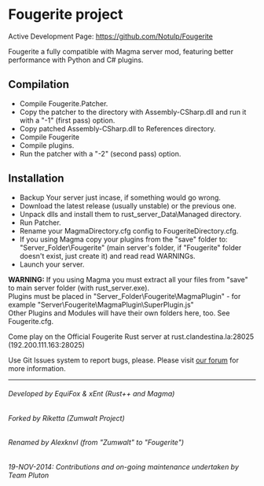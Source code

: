 # Fougerite project

Active Development Page: https://github.com/Notulp/Fougerite

Fougerite a fully compatible with Magma server mod, featuring better performance with Python and C# plugins.   

## Compilation
* Compile Fougerite.Patcher.
* Copy the patcher to the directory with Assembly-CSharp.dll and run it with a "-1" (first pass) option.
* Copy patched Assembly-CSharp.dll to References directory.
* Compile Fougerite
* Compile plugins.
* Run the patcher with a "-2" (second pass) option.

## Installation
* Backup Your server just incase, if something would go wrong.
* Download the latest release (usually unstable) or the previous one.
* Unpack dlls and install them to rust_server_Data\Managed directory.
* Run Patcher.
* Rename your MagmaDirectory.cfg config to FougeriteDirectory.cfg.  
* If you using Magma copy your plugins from the "save" folder to: "Server_Folder\Fougerite\" (main server's folder, if "Fougerite" folder doesn't exist, just create it) and read read WARNINGs.  
* Launch your server.  

**WARNING:** If you using Magma you must extract all your files from "save" to main server folder (with rust_server.exe).  
Plugins must be placed in "Server_Folder\Fougerite\MagmaPlugin" - for example "Server\Fougerite\MagmaPlugin\SuperPlugin.js"  
Other Plugins and Modules will have their own folders here, too.  See Fougerite.cfg.

Come play on the Official Fougerite Rust server at rust.clandestina.la:28025 (192.200.111.163:28025)

Use Git Issues system to report bugs, please. 
Please visit [our forum](http://fougerite.com/) for more information.

***
###### Developed by EquiFox & xEnt (Rust++ and Magma)
###### Forked by Riketta (Zumwalt Project)
###### Renamed by Alexknvl (from "Zumwalt" to "Fougerite")
###### 19-NOV-2014: Contributions and on-going maintenance undertaken by Team Pluton

